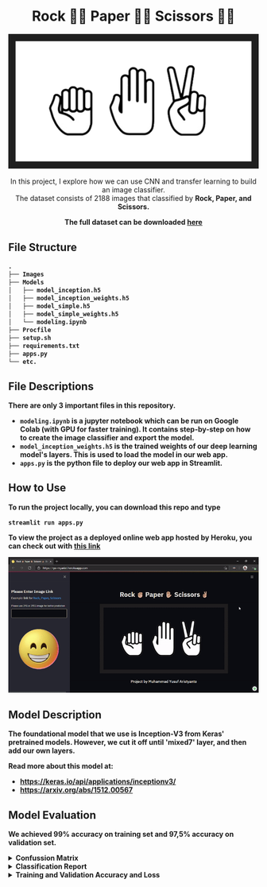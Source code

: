 <h1 align="center">Rock ✊🏼 Paper ✋🏼 Scissors ✌🏼</h1>

<p align="center">
    <img src="Images/RPS.png" >
</p>

<p align="center">
    In this project, I explore how we can use CNN and transfer learning to build an image classifier. <br>The dataset consists of 2188 images that classified by <strong>Rock<strong>, <strong>Paper<strong>, and <strong>Scissors<strong>.
</p>

<p align="center">
   The full dataset can be downloaded <a href="https://dicodingacademy.blob.core.windows.net/picodiploma/ml_pemula_academy/rockpaperscissors.zip">here</a>
</p>

## File Structure

```
.
├── Images
├── Models
│   ├── model_inception.h5
│   ├── model_inception_weights.h5
│   ├── model_simple.h5
│   ├── model_simple_weights.h5
│   └── modeling.ipynb
├── Procfile
├── setup.sh
├── requirements.txt
├── apps.py
└── etc.
```

## File Descriptions

There are only 3 important files in this repository.
- `modeling.ipynb` is a jupyter notebook which can be run on Google Colab (with GPU for faster training). It contains step-by-step on how to create the image classifier and export the model. 
- `model_inception_weights.h5` is the trained weights of our deep learning model's layers. This is used to load the model in our web app.
- `apps.py` is the python file to deploy our web app in Streamlit.



## How to Use

To run the project locally, you can download this repo and type 

```
streamlit run apps.py
```

To view the project as a deployed online web app hosted by Heroku, you can check out with [this link](https://rps-myarist.herokuapp.com/)

![heroku gif](Images/heroku.gif)



## Model Description

The foundational model that we use is Inception-V3 from Keras' pretrained models. However, we cut it off until 'mixed7' layer, and then add our own layers.

Read more about this model at:
- https://keras.io/api/applications/inceptionv3/
- https://arxiv.org/abs/1512.00567



## Model Evaluation

We achieved 99% accuracy on training set and 97,5% accuracy on validation set.

<details>
<summary>Confussion Matrix</summary>

<br>

```
[[284   0   1]
 [  1 290   0]
 [  0   0 300]]
```

</details>

<details>
<summary>Classification Report</summary>

<br>

```
              precision    recall  f1-score   support

        Rock       1.00      1.00      1.00       285
       Paper       1.00      1.00      1.00       291
    Scissors       1.00      1.00      1.00       300

    accuracy                           1.00       876
   macro avg       1.00      1.00      1.00       876
weighted avg       1.00      1.00      1.00       876
```

</details>

<details>
<summary>Training and Validation Accuracy and Loss</summary>

<br>

<img src='Images/history.png' align="left" height="50%" />

</details>
